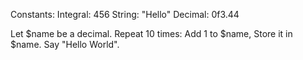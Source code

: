 Constants:
Integral: 456
String: "Hello"
Decimal: 0f3.44

Let $name be a decimal. 
Repeat 10 times: Add 1 to $name, Store it in $name.
Say "Hello World".